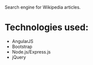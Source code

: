 Search engine for Wikipedia articles.
# Technologies used:
- AngularJS
- Bootstrap
- Node.js/Express.js
- jQuery
